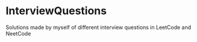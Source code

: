 # InterviewQuestions
Solutions made by myself of different interview questions in LeetCode and NeetCode
